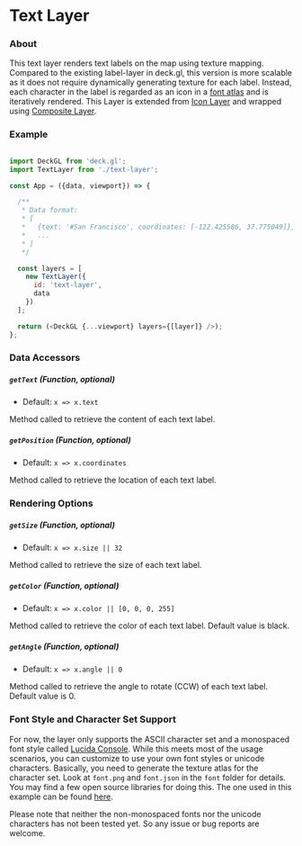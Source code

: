 
# Text Layer

### About

This text layer renders text labels on the map using texture mapping. Compared to the existing label-layer in deck.gl, this version is more scalable as it does not require dynamically generating texture for each label. Instead, each character in the label is regarded as an icon in a [font atlas](./font) and is iteratively rendered.
This Layer is extended from [Icon Layer](/docs/layers/icon-layer.md) and wrapped using [Composite Layer](/docs/api-reference/composite-layer.md).

### Example

```js

import DeckGL from 'deck.gl';
import TextLayer from './text-layer';

const App = ({data, viewport}) => {

  /**
   * Data format:
   * [
   *   {text: '#San Francisco', coordinates: [-122.425586, 37.775049]},
   *   ...
   * ]
   */

  const layers = [
    new TextLayer({
      id: 'text-layer',
      data
    })
  ];

  return (<DeckGL {...viewport} layers={[layer]} />);
};
```

### Data Accessors

##### `getText` (Function, optional)

- Default: `x => x.text`

Method called to retrieve the content of each text label.

##### `getPosition` (Function, optional)

- Default: `x => x.coordinates`

Method called to retrieve the location of each text label.

### Rendering Options

##### `getSize` (Function, optional)

- Default: `x => x.size || 32`

Method called to retrieve the size of each text label.

##### `getColor` (Function, optional)

- Default: `x => x.color || [0, 0, 0, 255]`

Method called to retrieve the color of each text label. Default value is black.

##### `getAngle` (Function, optional)

- Default: `x => x.angle || 0`

Method called to retrieve the angle to rotate (CCW) of each text label. Default value is 0.

### Font Style and Character Set Support
For now, the layer only supports the ASCII character set and a monospaced font style called [Lucida Console](https://en.wikipedia.org/wiki/Lucida#Lucida_Console). While this meets most of the usage scenarios, you can customize to use your own font styles or unicode characters. Basically, you need to generate the texture atlas for the character set. Look at `font.png` and `font.json` in the `font` folder for details. You may find a few open source libraries for doing this. The one used in this example can be found [here](https://github.com/rivulet-zhang/Font-Atlas-Generator).

Please note that neither the non-monospaced fonts nor the unicode characters has not been tested yet. So any issue or bug reports are welcome.
